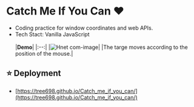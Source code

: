 # Catch Me If You Can :heart:

- Coding practice for window coordinates and web APIs.<br/>
- Tech Stact: Vanilla JavaScript  
  <br/>
  |**Demo**|
  |:--:|
  |![Hnet com-image](https://user-images.githubusercontent.com/53497516/167249574-f1491538-de33-4874-abae-c49e375f053d.gif)|
  |The targe moves according to the position of the mouse.|
  <br/>

## :star: Deployment

- [https://tree698.github.io/Catch_me_if_you_can/](https://tree698.github.io/Catch_me_if_you_can/)
